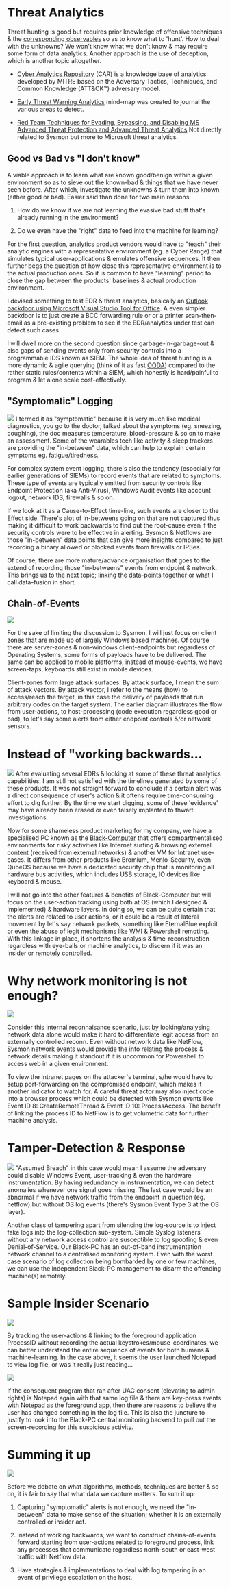 # Threat Analytics
Threat hunting is good but requires prior knowledge of offensive techniques & the [corresponding observables](http://stixproject.github.io/documentation/concepts/composition/) so as to know what to 'hunt'. How to deal with the unknowns? We won't know what we don't know & may require some form of data analytics. Another approach is the use of deception, which is another topic altogether.

* [Cyber Analytics Repository](https://car.mitre.org/wiki/Main_Page) (CAR) is a knowledge base of analytics developed by MITRE based on the Adversary Tactics, Techniques, and Common Knowledge (ATT&CK™) adversary model.

* [Early Threat Warning Analytics](https://coggle.it/diagram/Wi9InZlx9wABS7-3/t/early-threat-warning-analytics/ca532fbf049b71fa2bb88d993e4c2641f87a9edec458c39bf14baca9bc67e682) mind-map was created to journal the various areas to detect.

* [Red Team Techniques for Evading, Bypassing, and Disabling MS
  Advanced Threat Protection and Advanced Threat Analytics](https://media.defcon.org/DEF%20CON%2025/DEF%20CON%2025%20presentations/DEFCON-25-Chris-Thompson-MS-Just-Gave-The-Blue-Teams-Tactical-Nukes.pdf) Not directly related to Sysmon but more to Microsoft threat analytics.

## Good vs Bad vs "I don't know"  
A viable approach is to learn what are known good/benign within a given environment so as to sieve out the known-bad & things that we have never seen before. After which, investigate the unknowns & turn them into known (either good or bad). Easier said than done for two main reasons:

1. How do we know if we are not learning the evasive bad stuff that's already running in the environment? 

2. Do we even have the "right" data to feed into the machine for learning? 

For the first question, analytics product vendors would have to "teach" their analytic engines with a representative environment (eg. a Cyber Range) that simulates typical user-applications & emulates offensive sequences. It then further begs the question of how close this representative environment is to the actual production ones. So it is common to have "learning" period to close the gap between the products' baselines & actual production environment.

I devised something to test EDR & threat analytics, basically an [Outlook backdoor using Microsoft Visual Studio Tool for Office](https://www.youtube.com/watch?v=e-rPstKk8rw). A even simpler backdoor is to just create a BCC forwarding rule or or a printer scan-then-email as a pre-existing problem to see if the EDR/analytics under test can detect such cases. 

I will dwell more on the second question since garbage-in-garbage-out & also gaps of sending events only from security controls into a programmable IDS known as SIEM. The whole idea of threat hunting is a more dynamic & agile querying (think of it as fast [OODA](https://en.wikipedia.org/wiki/OODA_loop)) compared to the rather static rules/contents within a SIEM, which honestly is hard/painful to program & let alone scale cost-effectively.

## "Symptomatic" Logging
![](symptomaticLogging.png)
I termed it as "symptomatic" because it is very much like medical diagnostics, you go to the doctor, talked about the symptoms (eg. sneezing, coughing), the doc measures temperature, blood-pressure & so on to make an assessment. Some of the wearables tech like activity & sleep trackers are providing the "in-between" data, which can help to explain certain symptoms eg. fatigue/tiredness.

For complex system event logging, there's also the tendency (especially for earlier generations of SIEMs) to record events that are related to symptoms. These type of events are typically emitted from security controls like Endpoint Protection (aka Anti-Virus), Windows Audit events like account logout, network IDS, firewalls & so on. 

If we look at it as a Cause-to-Effect time-line, such events are closer to the Effect side. There's alot of in-betweens going on that are not captured thus making it difficult to work backwards to find out the root-cause even if the security controls were to be effective in alerting. Sysmon & Netflows are those "in-between" data points that can give more insights compared to just recording a binary allowed or blocked events from firewalls or IPSes.

Of course, there are more mature/advance organisation that goes to the extend of recording those "in-betweens" events from endpoint & network. This brings us to the next topic; linking the data-points together or what I call data-fusion in short.

## Chain-of-Events
![](chainOfEvents.png)

For the sake of limiting the discussion to Sysmon, I will just focus on client zones that are made up of largely Windows based machines. Of course there are server-zones & non-windows client-endpoints but regardless of Operating Systems, some forms of payloads have to be delivered. The same can be applied to mobile platforms, instead of mouse-events, we have screen-taps, keyboards still exist in mobile devices.

Client-zones form large attack surfaces. By attack surface, I mean the sum of attack vectors. By attack vector, I refer to the means (how) to access/reach the target, in this case the delivery of payloads that run arbitrary codes on the target system. The earlier diagram illustrates the flow from user-actions, to host-processing (code execution regardless good or bad), to let's say some alerts from either endpoint controls &/or network sensors.

# Instead of "working backwards...
![](0C3F5E51-29A8-43C3-9B37-A2C15C13083E.png)
After evaluating several EDRs & looking at some of these threat analytics capabilities, I am still not satisfied with the timelines generated by some of these products. It was not straight forward to conclude if a certain alert was a direct consequence of user's action & it oftens require time-consuming effort to dig further. By the time we start digging, some of these 'evidence' may have already been erased or even falsely implanted to thwart investigations.

Now for some shameless product marketing for my company, we have a specialised PC known as the [Black-Computer](http://www.digisafe.com/products/trusted-workspace/black-computer/) that offers compartmentalised environments for risky activities like Internet surfing & browsing external content (received from external networks) & another VM for Intranet use-cases. It differs from other products like Bromium, Menlo-Security, even QubeOS because we have a dedicated security chip that is monitoring all hardware bus activities, which includes USB storage, IO devices like keyboard & mouse. 

I will not go into the other features & benefits of Black-Computer but will focus on the user-action tracking using both at OS (which I designed & implemented) & hardware layers. In doing so, we can be quite certain that the alerts are related to user actions, or it could be a result of lateral movement by let's say network packets, something like EternalBlue exploit or even the abuse of legit mechanisms like WMI & Powershell remoting. With this linkage in place, it shortens the analysis & time-reconstruction regardless with eye-balls or machine analytics, to discern if it was an insider or remotely controlled.

# Why network monitoring is not enough?
![](internalreconn.png)

Consider this internal reconnaisance scenario, just by looking/analysing network data alone would make it hard to differentiate legit access from an externally controlled reconn. Even without network data like NetFlow, Sysmon network events would provide the info relating the process & network details making it standout if it is uncommon for Powershell to access web in a given environment.

To view the Intranet pages on the attacker's terminal, s/he would have to setup port-forwarding on the compromised endpoint, which makes it another indicator to watch for. A careful threat actor may also inject code into a browser process which could be detected with Sysmon events like Event ID 8: CreateRemoteThread & Event ID 10: ProcessAccess. The benefit of linking the process ID to NetFlow is to get volumetric data for further machine analysis.  

# Tamper-Detection & Response
![](D20ECC51-E132-4C25-ABEE-C3A4AF7548EF.png)
"Assumed Breach" in this case would mean I assume the adversary could disable Windows Event, user-tracking & even the hardware instrumentation. By having redundancy in instrumentation, we can detect anomalies whenever one signal goes missing. The last case would be an abnormal if we have network traffic from the endpoint in question (eg. netflow) but without OS log events (there's Sysmon Event Type 3 at the OS layer).

Another class of tampering apart from silencing the log-source is to inject fake logs into the log-collection sub-system. Simple Syslog listeners without any network access control are susceptible to log spoofing & even Denial-of-Service. Our Black-PC has an out-of-band instrumentation network channel to a centralised monitoring system. Even with the worst case scenario of log collection being bombarded by one or few machines, we can use the independent Black-PC management to disarm the offending machine(s) remotely.

# Sample Insider Scenario
![](launchNotepad.png)

By tracking the user-actions & linking to the foreground application ProcessID without recording the actual keystrokes/mouse-coordinates, we can better understand the entire sequence of events for both humans & machine-learning. In the case above, it seems the user launched Notepad to view log file, or was it really just reading...

![](invokeuac.png)

If the consequent program that ran after UAC consent (elevating to admin rights) is Notepad again with that same log file & there are key-press events with Notepad as the foreground app, then there are reasons to believe the user has changed something in the log file. This is also the juncture to justify to look into the Black-PC central monitoring backend to pull out the screen-recording for this suspicious activity.

# Summing it up
![](elephantlooklike.jpg)

Before we debate on what algorithms, methods, techniques are better & so on, it is fair to say that what data we capture matters. To sum it up:

1. Capturing "symptomatic" alerts is not enough, we need the "in-between" data to make sense of the situation; whether it is an externally controlled or insider act.

2. Instead of working backwards, we want to construct chains-of-events forward starting from user-actions related to foreground process, link any processes that communicate regardless north-south or east-west traffic with Netflow data.

3. Have strategies & implementations to deal with log tampering in an event of privilege escalation on the host.


